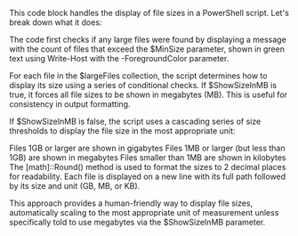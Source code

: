 This code block handles the display of file sizes in a PowerShell script. Let's break down what it does:

The code first checks if any large files were found by displaying a message with the count of files that exceed the $MinSize parameter, shown in green text using Write-Host with the -ForegroundColor parameter.

For each file in the $largeFiles collection, the script determines how to display its size using a series of conditional checks. If $ShowSizeInMB is true, it forces all file sizes to be shown in megabytes (MB). This is useful for consistency in output formatting.

If $ShowSizeInMB is false, the script uses a cascading series of size thresholds to display the file size in the most appropriate unit:

Files 1GB or larger are shown in gigabytes
Files 1MB or larger (but less than 1GB) are shown in megabytes
Files smaller than 1MB are shown in kilobytes
The [math]::Round() method is used to format the sizes to 2 decimal places for readability. Each file is displayed on a new line with its full path followed by its size and unit (GB, MB, or KB).

This approach provides a human-friendly way to display file sizes, automatically scaling to the most appropriate unit of measurement unless specifically told to use megabytes via the $ShowSizeInMB parameter.
